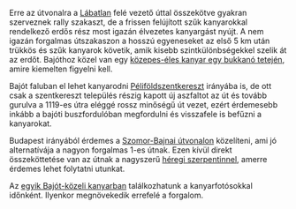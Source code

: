 Erre az útvonalra a [Lábatlan](#geo:L%C3%A1batlan@47.743604,18.500449) felé vezető úttal összekötve gyakran szerveznek rally szakaszt, de a frissen felújított szűk kanyarokkal rendelkező erdős rész most igazán élvezetes kanyargást nyújt. A nem igazán forgalmas útszakaszon a hosszú egyeneseket az első 5 km után trükkös és szűk kanyarok követik, amik kisebb szintkülönbségekkel szelik át az erdőt. Bajóthoz közel van egy [közepes-éles kanyar egy bukkanó tetején](#geo:Vesz%C3%A9lyes%20Kanyar@47.707717,18.556231/?b=Ez%20egy%20meglep%C5%91en%20%C3%A9les,%20vak%20kanyar,%20egy%20bukkan%C3%B3%20tetej%C3%A9n.%20Vigy%C3%A1zzunk%20vele,%20nehogy%20elrep%C3%BClj%C3%BCnk.), amire kiemelten figyelni kell.

Bajót faluban el lehet kanyarodni [Péliföldszentkereszt](#geo:P%C3%A9lif%C3%B6ldszentkereszt@47.707952,18.587425) irányába is, de ott csak a szentkereszt település részig kapott új aszfaltot az út és tovább gurulva a 1119-es útra eléggé rossz minőségű út vezet, ezért érdemesebb inkább a bajóti buszfordulóban megfordulni és visszafele is befűzni a kanyarokat.

Budapest irányából érdemes a [Szomor-Bajnai útvonalon](#SzomorBajna) közelíteni, ami jó alternatívája a nagyon forgalmas 1-es útnak. Ezen kívül direkt összeköttetése van az útnak a nagyszerű [héregi szerpentinnel](#Hereg), amerre érdemes lehet folytatni utunkat.

Az [egyik Bajót-közeli kanyarban](#geo:Kanyarfot%C3%B3s%20Pont@47.701302,18.556537/?b=Ide%20id%C5%91nk%C3%A9nt%20kitelep%C3%BCl%20a%20%5BKanyarfot%C3%B3%5D%28https://kanyarfoto.com/hu%29,%20akik%20k%C3%A9pet%20k%C3%A9sz%C3%ADthetnek%20a%20kanyarg%C3%A1sodr%C3%B3l.) találkozhatunk a kanyarfotósokkal időnként. Ilyenkor megnövekedik errefelé a forgalom.
